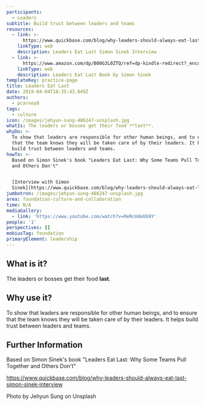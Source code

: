 ```yaml
---
participants:
  - Leaders
subtitle: Build trust between leaders and teams
resources:
  - link: >-
      https://www.quickbase.com/blog/why-leaders-should-always-eat-last-simon-sinek-interview
    linkType: web
    description: Leaders Eat Last Simon Sinek Interview
  - link: >-
      https://www.amazon.com/dp/B00G3L0ZTQ/ref=dp-kindle-redirect?_encoding=UTF8&btkr=1
    linkType: web
    description: Leaders Eat Last Book by Simon Sinek
templateKey: practice-page
title: Leaders Eat Last
date: 2019-04-04T18:35:43.849Z
authors:
  - pcarney8
tags:
  - culture
icon: /images/jehyun-sung-486247-unsplash.jpg
whatIs: The leaders or bosses get their food **last**.
whyDo: >-
  To show that leaders are responsible for other human beings, and to ensure
  that the team knows they will be taken care of by their leaders. It helps
  build trust between leaders and teams.
howTo: >-
  Based on Simon Sinek's book "Leaders Eat Last: Why Some Teams Pull Together
  and Others Don't"


  [Interview with Simon
  Sinek](https://www.quickbase.com/blog/why-leaders-should-always-eat-last-simon-sinek-interview)
jumbotron: /images/jehyun-sung-486247-unsplash.jpg
area: foundation-culture-and-collaboration
time: N/A
mediaGallery:
  - link: 'https://www.youtube.com/watch?v=ReRcHdeUG9Y'
people: '1'
perspectives: []
mobiusTag: foundation
primaryElement: leadership
---
```

## What is it?

The leaders or bosses get their food **last**.

## Why use it?

To show that leaders are responsible for other human beings, and to ensure that the team knows they will be taken care of by their leaders. It helps build trust between leaders and teams.

## Further Information

Based on Simon Sinek's book "Leaders Eat Last: Why Some Teams Pull Together and Others Don't"

https://www.quickbase.com/blog/why-leaders-should-always-eat-last-simon-sinek-interview

Photo by Jehyun Sung on Unsplash
